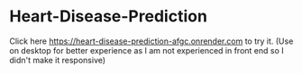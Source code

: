 # Heart-Disease-Prediction

Click here https://heart-disease-prediction-afgc.onrender.com to try it. 
(Use on desktop for better experience as I am not experienced in front end so I didn't make it responsive)
